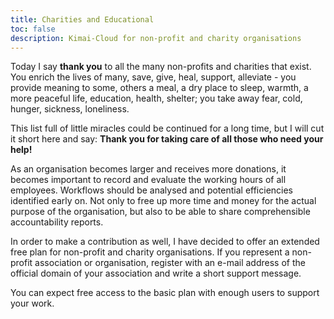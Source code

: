 ```yaml
---
title: Charities and Educational
toc: false
description: Kimai-Cloud for non-profit and charity organisations 
---
```


Today I say **thank you** to all the many non-profits and charities that exist.
You enrich the lives of many, save, give, heal, support, alleviate - you provide meaning to some,
others a meal, a dry place to sleep, warmth, a more peaceful life, education, health, shelter;
you take away fear, cold, hunger, sickness, loneliness.

This list full of little miracles could be continued for a long time, but I will cut it short here and say:
**Thank you for taking care of all those who need your help!**

As an organisation becomes larger and receives more donations, it becomes important to record and evaluate the working
hours of all employees. Workflows should be analysed and potential efficiencies identified early on. Not only to free up
more time and money for the actual purpose of the organisation, but also to be able to share comprehensible accountability reports.

In order to make a contribution as well, I have decided to offer an extended free plan for non-profit and charity organisations.
If you represent a non-profit association or organisation, register with an e-mail address of the
official domain of your association and write a short support message.

You can expect free access to the basic plan with enough users to support your work.
